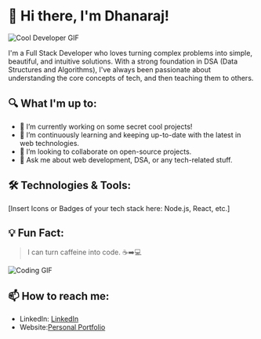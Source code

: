 # 👋 Hi there, I'm Dhanaraj!

![Cool Developer GIF](https://i.gifer.com/5eKX.gif)

I'm a Full Stack Developer who loves turning complex problems into simple, beautiful, and intuitive solutions. With a strong foundation in DSA (Data Structures and Algorithms), I've always been passionate about understanding the core concepts of tech, and then teaching them to others.

## 🔍 What I'm up to:

- 🔭 I’m currently working on some secret cool projects!
- 🌱 I’m continuously learning and keeping up-to-date with the latest in web technologies.
- 👯 I’m looking to collaborate on open-source projects.
- 💬 Ask me about web development, DSA, or any tech-related stuff.

## 🛠️ Technologies & Tools:

[Insert Icons or Badges of your tech stack here: Node.js, React, etc.]

## 💡 Fun Fact:

> I can turn caffeine into code. ☕➡️💻

![Coding GIF](https://media4.giphy.com/media/fAcQ7d1Hnx2XlY6SMe/200w.gif?cid=82a1493b9l9picqjmauu071im5ps77fq7a7kp5bjd671dsmg&ep=v1_gifs_related&rid=200w.gif&ct=s)

## 📫 How to reach me:


- LinkedIn: [LinkedIn](https://in.linkedin.com/in/dhanaraj-appu-7a6147138)
- Website:[Personal Portfolio](https://dhanarajappu456.github.io/website/)



